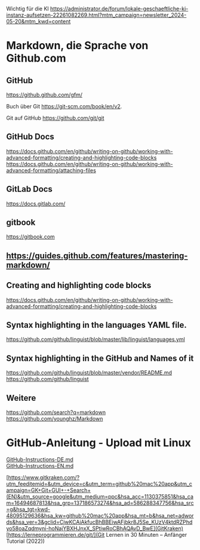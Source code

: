 Wichtig für die KI
https://administrator.de/forum/lokale-geschaeftliche-ki-instanz-aufsetzen-22261082269.html?mtm_campaign=newsletter_2024-05-20&mtm_kwd=content



# Markdown, die Sprache von Github.com

## GitHub
https://github.github.com/gfm/ 

Buch über Git https://git-scm.com/book/en/v2. 

Git auf GitHub https://github.com/git/git

## GitHub Docs
https://docs.github.com/en/github/writing-on-github/working-with-advanced-formatting/creating-and-highlighting-code-blocks  
https://docs.github.com/en/github/writing-on-github/working-with-advanced-formatting/attaching-files  

## GitLab Docs
https://docs.gitlab.com/  

## gitbook
https://gitbook.com  

## https://guides.github.com/features/mastering-markdown/  

## Creating and highlighting code blocks
https://docs.github.com/en/github/writing-on-github/working-with-advanced-formatting/creating-and-highlighting-code-blocks  

## Syntax highlighting in the languages YAML file.
https://github.com/github/linguist/blob/master/lib/linguist/languages.yml  

## Syntax highlighting in the GitHub and Names of it
https://github.com/github/linguist/blob/master/vendor/README.md  
https://github.com/github/linguist  

## Weitere
https://github.com/search?q=markdown  
https://github.com/younghz/Markdown  

# GitHub-Anleitung - Upload mit Linux 
[GitHub-Instructions-DE.md](GitHub-Anweisungen)  
[GitHub-Instructions-EN.md](GitHub-Instructions)


[https://www.gitkraken.com/?utm_feeditemid=&utm_device=c&utm_term=github%20mac%20app&utm_campaign=GK+Git+GUI+-+Search+(EN)&utm_source=google&utm_medium=ppc&hsa_acc=1130375851&hsa_cam=16494687813&hsa_grp=137186573274&hsa_ad=586288347756&hsa_src=g&hsa_tgt=kwd-48095129636&hsa_kw=github%20mac%20app&hsa_mt=b&hsa_net=adwords&hsa_ver=3&gclid=CjwKCAiAkfucBhBBEiwAFjbkr8J5Se_KUzV4ktdRZPhdyo58oaZqdmyni-hoNajYBXHJnxX_SPtiwRoCBhAQAvD_BwE](GitKraken)
[https://lerneprogrammieren.de/git/](Git Lernen in 30 Minuten – Anfänger Tutorial (2022))
